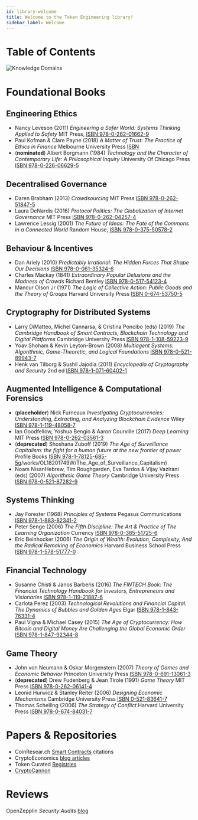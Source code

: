 ```yaml
---
id: library-welcome
title: Welcome to the Token Engineering library!
sidebar_label: Welcome
---
```



# Table of Contents

![Knowledge Domains](https://user-images.githubusercontent.com/14944510/81488973-ca9f0d80-92a2-11ea-8d12-869382001b50.png)

# Foundational Books
## Engineering Ethics
* Nancy Leveson (2011) _Engineering a Safer World: Systems Thinking Applied to Safety_ MIT Press, [ISBN 978-0-262-01662-9](https://openlibrary.org/books/OL25230772M/Engineering_a_safer_world)
* Paul Kofman & Clare Payne (2018) _A Matter of Trust: The Practice of Ethics in Finance_ Melbourne University Press [ISBN]()
* (**nominated**) Albert Borgmann (1984) _Technology and the Character of Contemporary Life: A Philosophical Inquiry_  University Of Chicago Press [ISBN 978-0-226-06629-5](https://openlibrary.org/works/OL1958074W/Technology_and_the_character_of_contemporary_life)

## Decentralised Governance
* Daren Brabham (2013) _Crowdsourcing_ MIT Press [ISBN 978-0-262-51847-5](https://mitpress.mit.edu/books/crowdsourcing)
* Laura DeNardis (2016) _Protocol Politics: The Globalization of Internet Governance_ MIT Press [ISBN 978-0-262-04257-4](https://mitpress.mit.edu/books/protocol-politics)
* Lawrence Lessig (2001) _The Future of Ideas: The Fate of the Commons in a Connected World_ Random House, [ISBN 978-0-375-50578-2](https://openlibrary.org/works/OL6037023W/The_Future_of_Ideas)

## Behaviour & Incentives
* Dan Ariely (2010) _Predictably Irrational: The Hidden Forces That Shape Our Decisions_ [ISBN 978-0-061-35324-6](https://openlibrary.org/works/OL9302660W/Predictably_Irrational)
* Charles Mackay (1841) _Extraordinary Popular Delusions and the Madness of Crowds_ Richard Bentley [ISBN 978-0-517-54123-4](https://openlibrary.org/works/OL2987334W/Memoirs_of_extraordinary_popular_delusions)
* Mancur Olson Jr (1971) _The Logic of Collective Action: Public Goods and the Theory of Groups_ Harvard University Press [ISBN 0-674-53750-5](https://openlibrary.org/works/OL108561W/The_logic_of_collective_action)

## Cryptography for Distributed Systems
* Larry DiMatteo, Michel Cannarsa, &amp; Cristina Poncibò (eds) (2019) _The Cambridge Handbook of Smart Contracts, Blockchain Technology and Digital Platforms_ Cambridge University Press [ISBN 978-1-108-59223-9](https://www.cambridge.org/core/books/cambridge-handbook-of-smart-contracts-blockchain-technology-and-digital-platforms/BCDDFAAD7B661E6C268941ACA76B3A58#fndtn-information)
* Yoav Shoham & Kevin Leyton-Brown (2008) _Multiagent Systems: Algorithmic, Game-Theoretic, and Logical Foundations_ [ISBN 978-0-521-89943-7](https://openlibrary.org/works/OL4314065W/Multiagent_systems)
* Henk van Tilborg & Sushil Jajodia (2011) _Encyclopedia of Cryptography and Security_ 2nd ed [ISBN 978-1-071-60402-1](https://openlibrary.org/books/OL27944678M/Encyclopedia_of_Cryptography_and_Security_2_Volumes_Set_2nd_Edition)

## Augmented Intelligence & Computational Forensics
* (**placeholder**) Nick Furneaux _Investigating Cryptocurrencies: Understanding, Extracting, and Analyzing Blockchain Evidence_ Wiley [ISBN 978-1-119-48058-7](https://openlibrary.org/works/OL19542592W/Investigating_Cryptocurrencies_Understanding_Extracting_and_Analyzing_Blockchain_Evidence)
* Ian Goodfellow, Yoshua Bengio &amp; Aaron Courville (2017) _Deep Learning_ MIT Press [ISBN 978-0-262-03561-3](https://openlibrary.org/works/OL17801809W/Deep_(Learning))
* (**deprecated**) Shoshana Zuboff (2019) _The Age of Surveillance Capitalism: the fight for a human future at the new frontier of power_ Profile Books [ISBN 978-1-78125-685-5](https://openlibrary.or)g/works/OL18201749W/The_Age_of_Surveillance_Capitalism)
* Noam NisanHebrew, Tim Roughgarden, ́Eva Tardos & Vijay Vazirani (eds) (2007) _Algorithmic Game Theory_ Cambridge University Press [ISBN 978-0-521-87282-9](https://openlibrary.org/works/OL16987504W/Algorithmic_game_theory)

## Systems Thinking
* Jay Forester (1968) _Principles of Systems_ Pegasus Communications [ISBN 978-1-883-82341-2](https://openlibrary.org/works/OL4504426W/Principles_of_systems)
* Peter Senge (2006) _The Fifth Discipline: The Art & Practice of The Learning Organization_ Currency [ISBN 978-0-385-51725-6](https://openlibrary.org/works/OL4440692W/The_Fifth_Discipline)
* Eric Beinhocker (2006) _The Origin of Wealth: Evolution, Complexity, And the Radical Remaking of Economics_ Harvard Business School Press [ISBN 978-1-578-51777-0](https://openlibrary.org/works/OL8786151W/Origin_of_Wealth)

## Financial Technology
* Susanne Chisti & Janos Barberis (2016) _The FINTECH Book: The Financial Technology Handbook for Investors, Entrepreneurs and Visionaries_ [ISBN 978-1-119-21887-6](https://www.wiley.com/en-us/The+FINTECH+Book%3A+The+Financial+Technology+Handbook+for+Investors%2C+Entrepreneurs+and+Visionaries-p-9781119218876#content-section)
* Carlota Perez (2003) _Technological Revolutions and Financial Capital: The Dynamics of Bubbles and Golden Ages_ Elgar [ISBN 978-1-843-76331-4](https://openlibrary.org/works/OL224128W/Technological_Revolutions_and_Financial_Capital)
* Paul Vigna & Michael Casey (2015) _The Age of Cryptocurrency: How Bitcoin and Digital Money Are Challenging the Global Economic Order_ [ISBN 978-1-847-92344-8](https://openlibrary.org/works/OL20702882W/Cryptocurrency)

## Game Theory
* John von Neumann & Oskar Morgenstern (2007) _Theory of Games and Economic Behavior_ Princeton University Press [ISBN 978-0-691-13061-3](https://openlibrary.org/works/OL1204974W/Theory_of_games_and_economic_behavior)
* (**deprecated**) Drew Fudenberg & Jean Tirole (1991) _Game Theory_ MIT Press [ISBN 978-0-262-06141-4](https://openlibrary.org/works/OL2727409W/Game_Theory)
* Leonid Hurwicz & Stanley Reiter (2006) _Designing Economic Mechanisms_ Cambridge University Press [ISBN 0-521-83641-7](https://openlibrary.org/works/OL4545729W/Designing_economic_mechanisms)
* Thomas Schelling (2006) _The Strategy of Conflict_ Harvard University Press [ISBN 978-0-674-84031-7](https://openlibrary.org/works/OL2259845W/The_strategy_of_conflict)

# Papers & Repositories
* CoinResear.ch [Smart Contracts](https://www.coinresear.ch/papers/smart-contracts) citations
* CryptoEconomics [blog articles](https://github.com/jpantunes/awesome-cryptoeconomics)
* Token Curated [Registries](https://medium.com/@tokencuratedregistry/the-token-curated-registry-whitepaper-bd2fb29299d6)
* [CryptoCannon](https://a16z.com/2018/02/10/crypto-readings-resources/)

# Reviews
OpenZepplin _Security Audits_ [blog](https://blog.openzeppelin.com/security-audits/)
